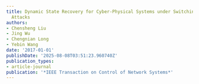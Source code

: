 ```yaml
---
title: Dynamic State Recovery for Cyber-Physical Systems under Switching Location
  Attacks
authors:
- Chensheng Liu
- Jing Wu
- Chengnian Long
- Yebin Wang
date: '2017-01-01'
publishDate: '2025-08-08T03:51:23.960740Z'
publication_types:
- article-journal
publication: '*IEEE Transaction on Control of Network Systems*'
---
```

